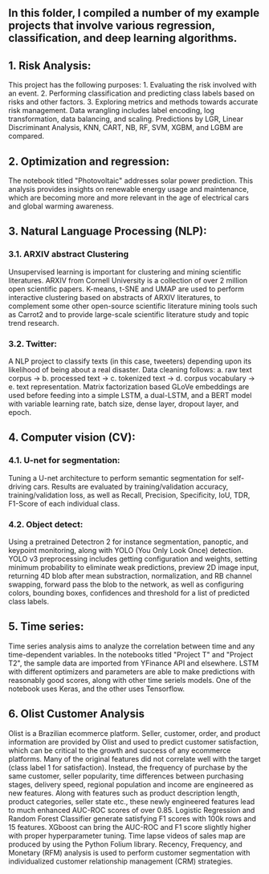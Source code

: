 ## In this folder, I compiled a number of my example projects that involve various regression, classification, and deep learning algorithms.



##   1. Risk Analysis:
   This project has the following purposes: 1. Evaluating the risk involved with an event. 2. Performing classification and predicting class labels based on risks and other factors. 3. Exploring metrics and methods towards accurate risk management. Data wrangling includes label encoding, log transformation, data balancing, and scaling. Predictions by LGR, Linear Discriminant Analysis, KNN, CART, NB, RF, SVM, XGBM, and LGBM are compared.

##   2. Optimization and regression:
   The notebook titled "Photovoltaic" addresses solar power prediction. This analysis provides insights on renewable energy usage and maintenance, which are becoming more and more relevant in the age of electrical cars and global warming awareness.


## 3. Natural Language Processing (NLP):
### 3.1. ARXIV abstract Clustering
   Unsupervised learning is important for clustering and mining scientific literatures. ARXIV from Cornell University is a collection of over 2 million open scientific papers. K-means, t-SNE and UMAP are used to perform interactive clustering based on abstracts of ARXIV literatures, to complement some other open-source scientific literature mining tools such as Carrot2 and to provide large-scale scientific literature study and topic trend research.
### 3.2. Twitter:
   A NLP project to classify texts (in this case, tweeters) depending upon its likelihood of being about a real disaster. Data cleaning follows: a. raw text corpus -> b. processed text -> c. tokenized text -> d. corpus vocabulary -> e. text representation. Matrix factorization based GLoVe embeddings are used before feeding into a simple LSTM, a dual-LSTM, and a BERT model with variable learning rate, batch size, dense layer, dropout layer, and epoch.

## 4. Computer vision (CV):
### 4.1. U-net for segmentation: 
   Tuning a U-net architecture to perform semantic segmentation for self-driving cars. Results are evaluated by training/validation accuracy, training/validation loss, as well as Recall, Precision, Specificity, IoU, TDR, F1-Score of each individual class.
### 4.2. Object detect: 
   Using a pretrained Detectron 2 for instance segmentation, panoptic, and keypoint monitoring, along with YOLO (You Only Look Once) detection. YOLO v3 preprocessing includes getting configuration and weights, setting minimum probability to eliminate weak predictions, preview 2D image input, returning 4D blob after mean substraction, normalization, and RB channel swapping, forward pass the blob to the network, as well as configuring colors, bounding boxes, confidences and threshold for a list of predicted class labels.


##  5. Time series: 
   Time series analysis aims to analyze the correlation between time and any time-dependent variables. In the notebooks titled "Project T" and "Project T2", the sample data are imported from YFinance API and elsewhere. LSTM with different optimizers and parameters are able to make predictions with reasonably good scores, along with other time seriels models. One of the notebook uses Keras, and the other uses Tensorflow.
   
## 6. Olist Customer Analysis
   Olist is a Brazilian ecommerce platform. Seller, customer, order, and product information are provided by Olist and used to predict customer satisfaction, which can be critical to the growth and success of any ecommerce platforms. Many of the original features did not correlate well with the target (class label 1 for satisfaction). Instead, the frequency of purchase by the same customer, seller popularity, time differences between purchasing stages, delivery speed, regional population and income are engineered as new features. Along with features such as product description length, product categories, seller state etc., these newly engineered features lead to much enhanced AUC-ROC scores of over 0.85. Logistic Regression and Random Forest Classifier generate satisfying F1 scores with 100k rows and 15 features. XGboost can bring the AUC-ROC and F1 score slightly higher with proper hyperparameter tuning. Time lapse videos of sales map are produced by using the Python Folium library. Recency, Frequency, and Monetary (RFM) analysis is used to perform customer segmentation with individualized customer relationship management (CRM) strategies.
